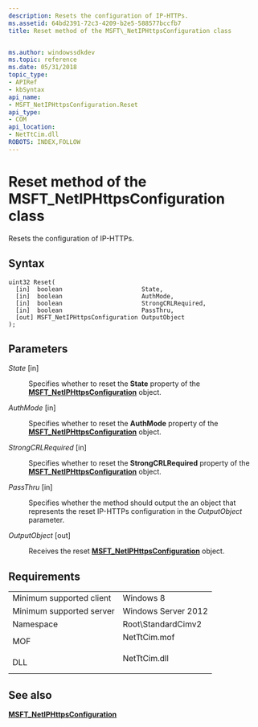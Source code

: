 ```yaml
---
description: Resets the configuration of IP-HTTPs.
ms.assetid: 64bd2391-72c3-4209-b2e5-588577bccfb7
title: Reset method of the MSFT\_NetIPHttpsConfiguration class


ms.author: windowssdkdev
ms.topic: reference
ms.date: 05/31/2018
topic_type: 
- APIRef
- kbSyntax
api_name: 
- MSFT_NetIPHttpsConfiguration.Reset
api_type: 
- COM
api_location: 
- NetTtCim.dll
ROBOTS: INDEX,FOLLOW
---
```


# Reset method of the MSFT\_NetIPHttpsConfiguration class

Resets the configuration of IP-HTTPs.

## Syntax


```mof
uint32 Reset(
  [in]  boolean                      State,
  [in]  boolean                      AuthMode,
  [in]  boolean                      StrongCRLRequired,
  [in]  boolean                      PassThru,
  [out] MSFT_NetIPHttpsConfiguration OutputObject
);
```



## Parameters

<dl> <dt>

*State* \[in\]
</dt> <dd>

Specifies whether to reset the **State** property of the [**MSFT\_NetIPHttpsConfiguration**](msft-netiphttpsconfiguration.md) object.

</dd> <dt>

*AuthMode* \[in\]
</dt> <dd>

Specifies whether to reset the **AuthMode** property of the [**MSFT\_NetIPHttpsConfiguration**](msft-netiphttpsconfiguration.md) object.

</dd> <dt>

*StrongCRLRequired* \[in\]
</dt> <dd>

Specifies whether to reset the **StrongCRLRequired** property of the [**MSFT\_NetIPHttpsConfiguration**](msft-netiphttpsconfiguration.md) object.

</dd> <dt>

*PassThru* \[in\]
</dt> <dd>

Specifies whether the method should output the an object that represents the reset IP-HTTPs configuration in the *OutputObject* parameter.

</dd> <dt>

*OutputObject* \[out\]
</dt> <dd>

Receives the reset [**MSFT\_NetIPHttpsConfiguration**](msft-netiphttpsconfiguration.md) object.

</dd> </dl>

## Requirements



|                                     |                                                                                         |
|-------------------------------------|-----------------------------------------------------------------------------------------|
| Minimum supported client<br/> | Windows 8<br/>                                                                    |
| Minimum supported server<br/> | Windows Server 2012<br/>                                                          |
| Namespace<br/>                | Root\\StandardCimv2<br/>                                                          |
| MOF<br/>                      | <dl> <dt>NetTtCim.mof</dt> </dl> |
| DLL<br/>                      | <dl> <dt>NetTtCim.dll</dt> </dl> |



## See also

<dl> <dt>

[**MSFT\_NetIPHttpsConfiguration**](msft-netiphttpsconfiguration.md)
</dt> </dl>

 

 




